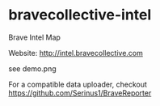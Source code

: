 bravecollective-intel
=====================

Brave Intel Map

Website: http://intel.bravecollective.com

see demo.png

For a compatible data uploader, checkout https://github.com/Serinus1/BraveReporter
